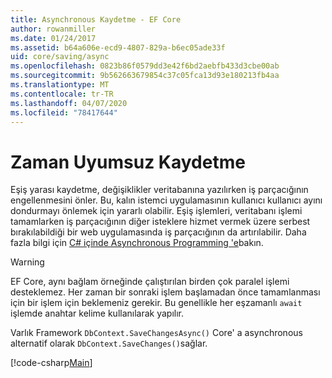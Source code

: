 ```yaml
---
title: Asynchronous Kaydetme - EF Core
author: rowanmiller
ms.date: 01/24/2017
ms.assetid: b64a606e-ecd9-4807-829a-b6ec05ade33f
uid: core/saving/async
ms.openlocfilehash: 0823b86f0579dd3e42f6bd2aebfb433d3cbe00ab
ms.sourcegitcommit: 9b562663679854c37c05fca13d93e180213fb4aa
ms.translationtype: MT
ms.contentlocale: tr-TR
ms.lasthandoff: 04/07/2020
ms.locfileid: "78417644"
---
```

# <a name="asynchronous-saving"></a>Zaman Uyumsuz Kaydetme

Eşiş yarası kaydetme, değişiklikler veritabanına yazılırken iş parçacığının engellenmesini önler. Bu, kalın istemci uygulamasının kullanıcı kullanıcı ayını dondurmayı önlemek için yararlı olabilir. Eşiş işlemleri, veritabanı işlemi tamamlarken iş parçacığının diğer isteklere hizmet vermek üzere serbest bırakılabildiği bir web uygulamasında iş parçacığının da artırılabilir. Daha fazla bilgi için [C# içinde Asynchronous Programming 'e](https://docs.microsoft.com/dotnet/csharp/async)bakın.

> [!WARNING]  
> EF Core, aynı bağlam örneğinde çalıştırılan birden çok paralel işlemi desteklemez. Her zaman bir sonraki işlem başlamadan önce tamamlanması için bir işlem için beklemeniz gerekir. Bu genellikle her eşzamanlı `await` işlemde anahtar kelime kullanılarak yapılır.

Varlık Framework `DbContext.SaveChangesAsync()` Core' a asynchronous alternatif olarak `DbContext.SaveChanges()`sağlar.

[!code-csharp[Main](../../../samples/core/Saving/Async/Sample.cs#Sample)]
